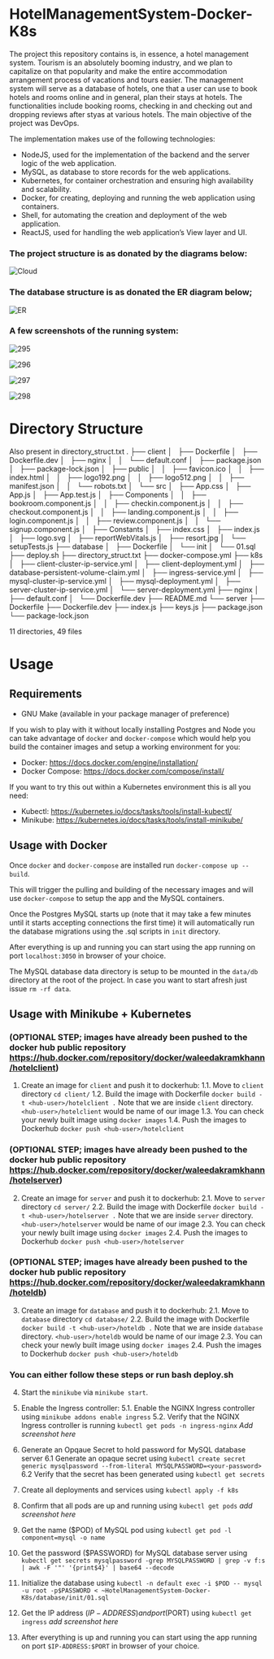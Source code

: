 # HotelManagementSystem-Docker-K8s

The project this repository contains is, in essence, a hotel management system. Tourism is an absolutely booming industry, and we plan to capitalize on that popularity and make the entire accommodation arrangement process of vacations and tours easier. The management system will serve as a database of hotels, one that a user can use to book hotels and rooms online and in general, plan their stays at hotels. The functionalities include booking rooms, checking in and checking out and dropping reviews after styas at various hotels. The main objective of the project was DevOps.

The implementation makes use of the following technologies:

- NodeJS, used for the implementation of the backend and the server logic of the web application.
- MySQL, as database to store records for the web applications.
- Kubernetes, for container orchestration and ensuring high availability and scalability.
- Docker, for creating, deploying and running the web application using containers.
- Shell, for automating the creation and deployment of the web application.
- ReactJS, used for handling the web application’s View layer and UI.

### The project structure is as donated by the diagrams below:

![Cloud](https://user-images.githubusercontent.com/85986662/122259218-5f832a00-ceeb-11eb-8350-8826a6b13623.png)

### The database structure is as donated the ER diagram below;

![ER](https://user-images.githubusercontent.com/85986662/122259326-80e41600-ceeb-11eb-8e71-9a5c6291d896.png)

### A few screenshots of the running system:

![295](https://user-images.githubusercontent.com/85986662/122261627-07015c00-ceee-11eb-90a6-9c1eed4451c3.PNG)

![296](https://user-images.githubusercontent.com/85986662/122261649-09fc4c80-ceee-11eb-8bce-47c6a7dae591.PNG)

![297](https://user-images.githubusercontent.com/85986662/122261668-0ec10080-ceee-11eb-95f1-d29c25adb394.PNG)

![298](https://user-images.githubusercontent.com/85986662/122261685-11235a80-ceee-11eb-8b83-5477ef1be0b2.PNG)

# Directory Structure

Also present in directory_struct.txt
.
├── client
│   ├── Dockerfile
│   ├── Dockerfile.dev
│   ├── nginx
│   │   └── default.conf
│   ├── package.json
│   ├── package-lock.json
│   ├── public
│   │   ├── favicon.ico
│   │   ├── index.html
│   │   ├── logo192.png
│   │   ├── logo512.png
│   │   ├── manifest.json
│   │   └── robots.txt
│   └── src
│   ├── App.css
│   ├── App.js
│   ├── App.test.js
│   ├── Components
│   │   ├── bookroom.component.js
│   │   ├── checkin.component.js
│   │   ├── checkout.component.js
│   │   ├── landing.component.js
│   │   ├── login.component.js
│   │   ├── review.component.js
│   │   └── signup.component.js
│   ├── Constants
│   ├── index.css
│   ├── index.js
│   ├── logo.svg
│   ├── reportWebVitals.js
│   ├── resort.jpg
│   └── setupTests.js
├── database
│   ├── Dockerfile
│   └── init
│   └── 01.sql
├── deploy.sh
├── directory_struct.txt
├── docker-compose.yml
├── k8s
│   ├── client-cluster-ip-service.yml
│   ├── client-deployment.yml
│   ├── database-persistent-volume-claim.yml
│   ├── ingress-service.yml
│   ├── mysql-cluster-ip-service.yml
│   ├── mysql-deployment.yml
│   ├── server-cluster-ip-service.yml
│   └── server-deployment.yml
├── nginx
│   ├── default.conf
│   └── Dockerfile.dev
├── README.md
└── server
├── Dockerfile
├── Dockerfile.dev
├── index.js
├── keys.js
├── package.json
└── package-lock.json

11 directories, 49 files

# Usage

## Requirements

- GNU Make (available in your package manager of preference)

If you wish to play with it without locally installing Postgres and
Node you can take advantage of `docker` and `docker-compose` which
would help you build the container images and setup a working
environment for you:

- Docker: https://docs.docker.com/engine/installation/
- Docker Compose: https://docs.docker.com/compose/install/

If you want to try this out within a Kubernetes environment this is
all you need:

- Kubectl: https://kubernetes.io/docs/tasks/tools/install-kubectl/
- Minikube: https://kubernetes.io/docs/tasks/tools/install-minikube/

## Usage with Docker

Once `docker` and `docker-compose` are installed run `docker-compose up --build`.

This will trigger the pulling and building of the necessary images and
will use `docker-compose` to setup the app and the MySQL
containers.

Once the Postgres MySQL starts up (note that it may take a few
minutes until it starts accepting connections the first time) it will automatically
run the database migrations using the .sql scripts in `init` directory.

After everything is up and running you can start using the app
running on port `localhost:3050` in browser of your choice.

The MySQL database data directory is setup to be mounted in the
`data/db` directory at the root of the project. In case you want to
start afresh just issue `rm -rf data`.

## Usage with Minikube + Kubernetes

### (OPTIONAL STEP; images have already been pushed to the docker hub public repository https://hub.docker.com/repository/docker/waleedakramkhann/hotelclient)

1. Create an image for `client` and push it to dockerhub:
   1.1. Move to `client` directory `cd client/`
   1.2. Build the image with Dockerfile `docker build -t <hub-user>/hotelclient .`
   Note that we are inside `client` directory. `<hub-user>/hotelclient` would be name of our image
   1.3. You can check your newly built image using `docker images`
   1.4. Push the images to Dockerhub `docker push <hub-user>/hotelclient`

### (OPTIONAL STEP; images have already been pushed to the docker hub public repository https://hub.docker.com/repository/docker/waleedakramkhann/hotelserver)

2. Create an image for `server` and push it to dockerhub:
   2.1. Move to `server` directory `cd server/`
   2.2. Build the image with Dockerfile `docker build -t <hub-user>/hotelserver .`
   Note that we are inside `server` directory. `<hub-user>/hotelserver` would be name of our image
   2.3. You can check your newly built image using `docker images`
   2.4. Push the images to Dockerhub `docker push <hub-user>/hotelserver`

### (OPTIONAL STEP; images have already been pushed to the docker hub public repository https://hub.docker.com/repository/docker/waleedakramkhann/hoteldb)

3. Create an image for `database` and push it to dockerhub:
   2.1. Move to `database` directory `cd database/`
   2.2. Build the image with Dockerfile `docker build -t <hub-user>/hoteldb .`
   Note that we are inside `database` directory. `<hub-user>/hoteldb` would be name of our image
   2.3. You can check your newly built image using `docker images`
   2.4. Push the images to Dockerhub `docker push <hub-user>/hoteldb`

### You can either follow these steps or run bash deploy.sh

4. Start the `minikube` via `minikube start`.

5. Enable the Ingress controller:
   5.1. Enable the NGINX Ingress controller using `minikube addons enable ingress`
   5.2. Verify that the NGINX Ingress controller is running `kubectl get pods -n ingress-nginx`
   _Add screenshot here_

6. Generate an Opqaue Secret to hold password for MySQL database server
   6.1 Generate an opaque secret using `kubectl create secret generic mysqlpassword --from-literal MYSQLPASSWORD=<your-password>`
   6.2 Verify that the secret has been generated using `kubectl get secrets`
7. Create all deployments and services using `kubectl apply -f k8s`
8. Confirm that all pods are up and running using `kubectl get pods`
   _add screenshot here_
9. Get the name (\$POD) of MySQL pod using `kubectl get pod -l component=mysql -o name`
10. Get the password (\$PASSWORD) for MySQL database server using `kubectl get secrets mysqlpassword -grep MYSQLPASSWORD | grep -v f:s | awk -F '"' '{print$4}' | base64 --decode`
11. Initialize the database using `kubectl -n default exec -i $POD -- mysql -u root -p$PASSWORD < ~HotelManagementSystem-Docker-K8s/database/init/01.sql`
12. Get the IP address ($IP-ADDRESS) and port ($PORT) using `kubectl get ingress`
    _add screenshot here_
13. After everything is up and running you can start using the app running on port `$IP-ADDRESS:$PORT` in browser of your choice.
